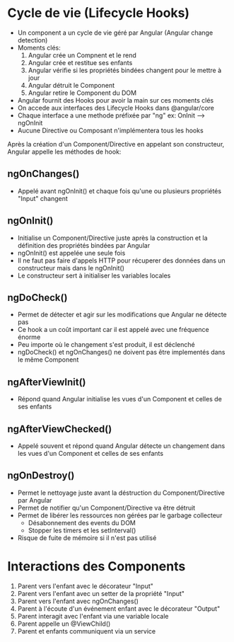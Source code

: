 # Cycle de vie (Lifecycle Hooks)
* Un component a un cycle de vie géré par Angular (Angular change detection)
* Moments clés:
    1. Angular crée un Compnent et le rend
    2. Angular crée et restitue ses enfants
    3. Angular vérifie si les propriétés bindées changent pour le mettre à jour
    4. Angular détruit le Component
    5. Angular retire le Component du DOM
* Angular fournit des Hooks pour avoir la main sur ces moments clés
* On accede aux interfaces des Lifecycle Hooks dans @angular/core
* Chaque interface a une methode préfixée par "ng" ex: OnInit --> ngOnInit
* Aucune Directive ou Composant n'implémentera tous les hooks

Après la création d'un Component/Directive en appelant son constructeur, Angular appelle les méthodes de hook:

## ngOnChanges()
* Appelé avant ngOnInit() et chaque fois qu'une ou plusieurs propriétés "Input" changent

## ngOnInit()
* Initialise un Component/Directive juste après la construction et la définition des propriétés bindées par Angular
* ngOnInit() est appelée une seule fois
* Il ne faut pas faire d'appels HTTP pour récuperer des données dans un constructeur mais dans le ngOnInit()
* Le constructeur sert à initialiser les variables locales

## ngDoCheck()
* Permet de détecter et agir sur les modifications que Angular ne détecte pas
* Ce hook a un coût important car il est appelé avec une fréquence énorme
* Peu importe où le changement s'est produit, il est déclenché
* ngDoCheck() et ngOnChanges() ne doivent pas être implementés dans le même Component

## ngAfterViewInit()
* Répond quand Angular initialise les vues d'un Component et celles de ses enfants

## ngAfterViewChecked()
* Appelé souvent et répond quand Angular détecte un changement dans les vues d'un Component et celles de ses enfants

## ngOnDestroy()
* Permet le nettoyage juste avant la déstruction du Component/Directive par Angular
* Permet de notifier qu'un Component/Directive va être détruit
* Permet de libérer les ressources non gérées par le garbage collecteur
    - Désabonnement des events du DOM
    - Stopper les timers et les setInterval()
* Risque de fuite de mémoire si il n'est pas utilisé

# Interactions des Components
1. Parent vers l'enfant avec le décorateur "Input"
2. Parent vers l'enfant avec un setter de la propriété "Input"
3. Parent vers l'enfant avec ngOnChanges()
4. Parent à l'écoute d'un événement enfant avec le décorateur "Output"
5. Parent interagit avec l'enfant via une variable locale
6. Parent appelle un @ViewChild()
7. Parent et enfants communiquent via un service